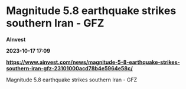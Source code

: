 # Magnitude 5.8 earthquake strikes southern Iran - GFZ
**AInvest**

**2023-10-17 17:09**

**https://www.ainvest.com/news/magnitude-5-8-earthquake-strikes-southern-iran-gfz-23101000acd78b4e5964e58c/**

Magnitude 5.8 earthquake strikes southern Iran - GFZ
